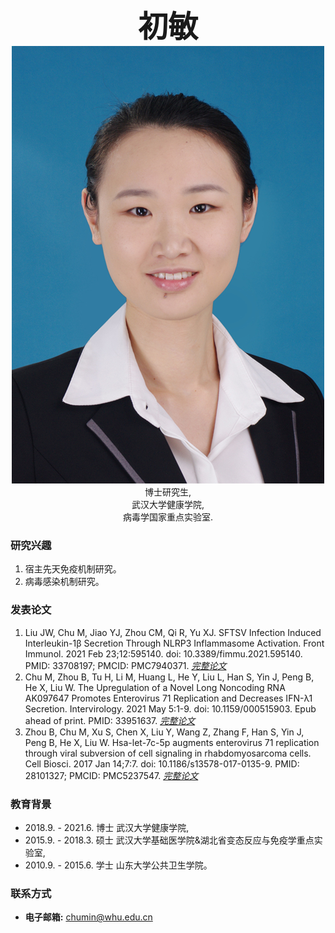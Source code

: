 ﻿<center><b><font size=50>初敏</font></b></center>

<div align=center><img src="./meme.png" width="  "></div>

<center>博士研究生,</center>
<center>武汉大学健康学院,</center>
<center>病毒学国家重点实验室.</center>

### 研究兴趣
1. 宿主先天免疫机制研究。
2. 病毒感染机制研究。 

### 发表论文
1. Liu JW, Chu M, Jiao YJ, Zhou CM, Qi R, Yu XJ. SFTSV Infection Induced Interleukin-1β Secretion Through NLRP3 Inflammasome Activation. Front Immunol. 2021 Feb 23;12:595140. doi: 10.3389/fimmu.2021.595140. PMID: 33708197; PMCID: PMC7940371. [*完整论文*](https://www.frontiersin.org/articles/10.3389/fimmu.2021.595140/full)
2. Chu M, Zhou B, Tu H, Li M, Huang L, He Y, Liu L, Han S, Yin J, Peng B, He X, Liu W. The Upregulation of a Novel Long Noncoding RNA AK097647 Promotes Enterovirus 71 Replication and Decreases IFN-λ1 Secretion. Intervirology. 2021 May 5:1-9. doi: 10.1159/000515903. Epub ahead of print. PMID: 33951637. [*完整论文*](https://www.karger.com/Article/FullText/515903)   
3. Zhou B, Chu M, Xu S, Chen X, Liu Y, Wang Z, Zhang F, Han S, Yin J, Peng B, He X, Liu W. Hsa-let-7c-5p augments enterovirus 71 replication through viral subversion of cell signaling in rhabdomyosarcoma cells. Cell Biosci. 2017 Jan 14;7:7. doi: 10.1186/s13578-017-0135-9. PMID: 28101327; PMCID: PMC5237547. [*完整论文*](https://cellandbioscience.biomedcentral.com/articles/10.1186/s13578-017-0135-9) 

### 教育背景
- 2018.9. - 2021.6. 博士 武汉大学健康学院,
- 2015.9. - 2018.3. 硕士 武汉大学基础医学院&湖北省变态反应与免疫学重点实验室,
- 2010.9. - 2015.6. 学士 山东大学公共卫生学院。

### 联系方式
- <b>电子邮箱:</b> chumin@whu.edu.cn

